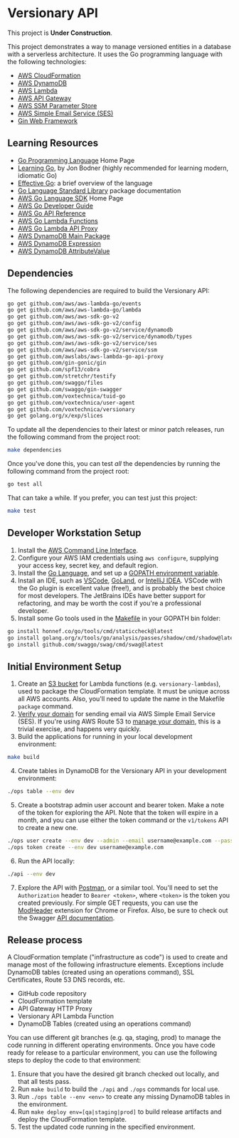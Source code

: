 # Versionary API

This project is **Under Construction**.

This project demonstrates a way to manage versioned entities in a database with a serverless architecture.
It uses the Go programming language with the following technologies:

* [AWS CloudFormation](https://aws.amazon.com/cloudformation/)
* [AWS DynamoDB](https://aws.amazon.com/dynamodb/)
* [AWS Lambda](https://aws.amazon.com/lambda/)
* [AWS API Gateway](https://aws.amazon.com/api-gateway/)
* [AWS SSM Parameter Store](https://aws.amazon.com/systems-manager/features/#Parameter_Store)
* [AWS Simple Email Service (SES)](https://aws.amazon.com/ses/)
* [Gin Web Framework](https://gin-gonic.com/)

## Learning Resources

* [Go Programming Language](https://go.dev/) Home Page
* [Learning Go](https://learning.oreilly.com/library/view/learning-go/9781492077206/), by Jon Bodner (highly
  recommended for learning modern, idiomatic Go)
* [Effective Go](https://golang.org/doc/effective_go): a brief overview of the language
* [Go Language Standard Library](https://pkg.go.dev/std) package documentation
* [AWS Go Language SDK](https://aws.amazon.com/sdk-for-go/) Home Page
* [AWS Go Developer Guide](https://aws.github.io/aws-sdk-go-v2/docs/)
* [AWS Go API Reference](https://docs.aws.amazon.com/sdk-for-go/api/)
* [AWS Go Lambda Functions](https://docs.aws.amazon.com/lambda/latest/dg/lambda-golang.html)
* [AWS Go Lambda API Proxy](https://pkg.go.dev/github.com/awslabs/aws-lambda-go-api-proxy)
* [AWS DynamoDB Main Package](https://pkg.go.dev/github.com/aws/aws-sdk-go/service/dynamodb)
* [AWS DynamoDB Expression](https://pkg.go.dev/github.com/aws/aws-sdk-go-v2/feature/dynamodb/expression)
* [AWS DynamoDB AttributeValue](https://pkg.go.dev/github.com/aws/aws-sdk-go-v2/feature/dynamodb/attributevalue)

## Dependencies

The following dependencies are required to build the Versionary API:

```bash
go get github.com/aws/aws-lambda-go/events
go get github.com/aws/aws-lambda-go/lambda
go get github.com/aws/aws-sdk-go-v2
go get github.com/aws/aws-sdk-go-v2/config
go get github.com/aws/aws-sdk-go-v2/service/dynamodb
go get github.com/aws/aws-sdk-go-v2/service/dynamodb/types
go get github.com/aws/aws-sdk-go-v2/service/ses
go get github.com/aws/aws-sdk-go-v2/service/ssm
go get github.com/awslabs/aws-lambda-go-api-proxy
go get github.com/gin-gonic/gin
go get github.com/spf13/cobra
go get github.com/stretchr/testify
go get github.com/swaggo/files
go get github.com/swaggo/gin-swagger
go get github.com/voxtechnica/tuid-go
go get github.com/voxtechnica/user-agent
go get github.com/voxtechnica/versionary
go get golang.org/x/exp/slices
```

To update all the dependencies to their latest or minor patch releases, run the following command from the project root:

```bash
make dependencies
```

Once you've done this, you can test *all* the dependencies by running the following command from the project root:

```bash
go test all
```

That can take a while. If you prefer, you can test just this project:

```bash
make test
```

## Developer Workstation Setup

1. Install the [AWS Command Line Interface](https://docs.aws.amazon.com/cli/latest/userguide/cli-chap-install.html).
2. Configure your AWS IAM credentials using `aws configure`, supplying your access key, secret key, and default region.
3. Install the [Go Language](https://golang.org/doc/install), and set up
   a [GOPATH environment variable](https://github.com/golang/go/wiki/SettingGOPATH).
4. Install an IDE, such as [VSCode](https://code.visualstudio.com/), [GoLand](https://www.jetbrains.com/go/),
   or [IntelliJ IDEA](http://www.jetbrains.com/idea/). VSCode with the Go plugin is excellent value (free!), and is
   probably the best choice for most developers. The JetBrains IDEs have better support for refactoring, and may be
   worth the cost if you're a professional developer.
5. Install some Go tools used in the [Makefile](Makefile) in your GOPATH bin folder:

```bash
go install honnef.co/go/tools/cmd/staticcheck@latest
go install golang.org/x/tools/go/analysis/passes/shadow/cmd/shadow@latest
go install github.com/swaggo/swag/cmd/swag@latest
```

## Initial Environment Setup

1. Create an [S3 bucket](https://s3.console.aws.amazon.com/s3/buckets?region=us-west-2#) for Lambda functions
   (e.g. `versionary-lambdas`), used to package the CloudFormation template. It must be unique across all AWS accounts.
   Also, you'll need to update the name in the Makefile `package` command.
2. [Verify your domain](https://us-west-2.console.aws.amazon.com/ses/home?region=us-west-2#verified-senders-domain:)
   for sending email via AWS Simple Email Service (SES). If you're using AWS Route 53
   to [manage your domain](https://console.aws.amazon.com/route53/home?region=us-west-2#hosted-zones:),
   this is a trivial exercise, and happens very quickly.
3. Build the applications for running in your local development environment:

```bash
make build
```

4. Create tables in DynamoDB for the Versionary API in your development environment:

```bash
./ops table --env dev
```

5. Create a bootstrap admin user account and bearer token. Make a note of the token for exploring the API. Note that the
   token will expire in a month, and you can use either the token command or the `v1/tokens` API to create a new one.

```bash
./ops user create --env dev --admin --email username@example.com --password password --familyname Family --givenname Given
./ops token create --env dev username@example.com
```

6. Run the API locally:

```bash
./api --env dev
```

7. Explore the API with [Postman](https://www.postman.com/), or a similar tool. You'll need to set the `Authorization`
   header to `Bearer <token>`, where `<token>` is the token you created previously. For simple GET requests, you can use
   the [ModHeader](https://modheader.com/) extension for Chrome or Firefox. Also, be sure to check out the
   Swagger [API documentation](http://localhost:8080/docs).

## Release process

A CloudFormation template ("infrastructure as code") is used to create and manage most of the following infrastructure
elements. Exceptions include DynamoDB tables (created using an operations command), SSL Certificates, Route 53 DNS
records, etc.

* GitHub code repository
* CloudFormation template
* API Gateway HTTP Proxy
* Versionary API Lambda Function
* DynamoDB Tables (created using an operations command)

You can use different git branches (e.g. qa, staging, prod) to manage the code running in different operating
environments. Once you have code ready for release to a particular environment, you can use the following steps
to deploy the code to that environment:

1. Ensure that you have the desired git branch checked out locally, and that all tests pass.
2. Run `make build` to build the `./api` and `./ops` commands for local use.
3. Run `./ops table --env <env>` to create any missing DynamoDB tables in the environment.
4. Run `make deploy env=[qa|staging|prod]` to build release artifacts and deploy the CloudFormation template.
5. Test the updated code running in the specified environment.
